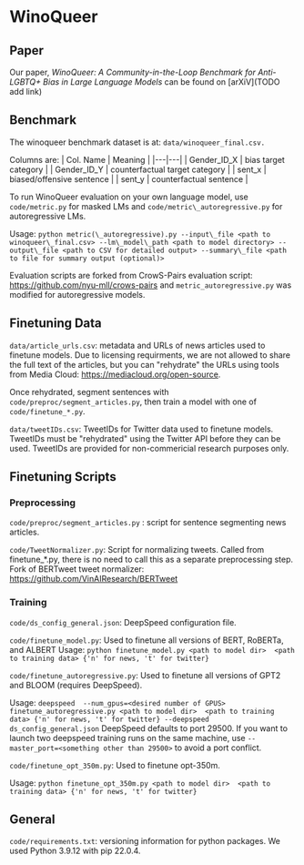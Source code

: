 # WinoQueer

## Paper
Our paper, *WinoQueer: A Community-in-the-Loop Benchmark for Anti-LGBTQ+ Bias in Large Language Models* can be found on [arXiV](TODO add link)

## Benchmark
The winoqueer benchmark dataset is at: `data/winoqueer_final.csv.` 

Columns are: 
| Col. Name | Meaning |
|---|---|
| Gender\_ID\_X | bias target category |
| Gender\_ID\_Y | counterfactual target category |
| sent\_x | biased/offensive sentence |
| sent\_y | counterfactual sentence |

To run WinoQueer evaluation on your own language model, use `code/metric.py` for masked LMs and `code/metric\_autoregressive.py` for autoregressive LMs. 

Usage: `python metric(\_autoregressive).py --input\_file <path to winoqueer\_final.csv> --lm\_model\_path <path to model directory> --output\_file <path to CSV for detailed output> --summary\_file <path to file for summary output (optional)>`

Evaluation scripts are forked from CrowS-Pairs evaluation script: https://github.com/nyu-mll/crows-pairs and `metric_autoregressive.py` was modified for autoregressive models.

## Finetuning Data

`data/article_urls.csv`: metadata and URLs of news articles used to finetune models. Due to licensing requirments, we are not allowed to share the full text of the articles, but you can "rehydrate" the URLs using tools from Media Cloud: https://mediacloud.org/open-source.

Once rehydrated, segment sentences with `code/preproc/segment_articles.py`, then train a model with one of `code/finetune_*.py`.

`data/tweetIDs.csv`: TweetIDs for Twitter data used to finetune models. TweetIDs must be "rehydrated" using the Twitter API before they can be used. TweetIDs are provided for non-commericial research purposes only.

## Finetuning Scripts

### Preprocessing

`code/preproc/segment_articles.py` : script for sentence segmenting news articles.

`code/TweetNormalizer.py`: Script for normalizing tweets. Called from finetune\_*.py, there is no need to call this as a separate preprocessing step. Fork of BERTweet tweet normalizer: https://github.com/VinAIResearch/BERTweet

### Training

`code/ds_config_general.json`: DeepSpeed configuration file.

`code/finetune_model.py`: Used to finetune all versions of BERT, RoBERTa, and ALBERT
Usage: `python finetune_model.py <path to model dir>  <path to training data> {'n' for news, 't' for twitter}`

`code/finetune_autoregressive.py`: Used to finetune all versions of GPT2 and BLOOM (requires DeepSpeed).

Usage: `deepspeed  --num_gpus=<desired number of GPUS> finetune_autoregressive.py <path to model dir>  <path to training data> {'n' for news, 't' for twitter} --deepspeed ds_config_general.json`
DeepSpeed defaults to port 29500. If you want to launch two deepspeed training runs on the same machine, use `--master_port=<something other than 29500>` to avoid a port conflict.

`code/finetune_opt_350m.py`: Used to finetune opt-350m.

Usage: `python finetune_opt_350m.py <path to model dir>  <path to training data> {'n' for news, 't' for twitter}`

## General

`code/requirements.txt`: versioning information for python packages. We used Python 3.9.12 with pip 22.0.4.
